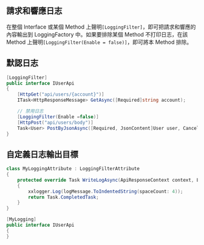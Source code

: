 ## 請求和響應日志

在整個 Interface 或某個 Method 上聲明`[LoggingFilter]`，即可把請求和響應的內容輸出到 LoggingFactory 中。如果要排除某個 Method 不打印日志，在該 Method 上聲明`[LoggingFilter(Enable = false)]`，即可將本 Method 排除。

## 默認日志

```csharp
[LoggingFilter]
public interface IUserApi
{
    [HttpGet("api/users/{account}")]
    ITask<HttpResponseMessage> GetAsync([Required]string account);

    // 禁用日志
    [LoggingFilter(Enable =false)]
    [HttpPost("api/users/body")]
    Task<User> PostByJsonAsync([Required, JsonContent]User user, CancellationToken token = default);
}
```

## 自定義日志輸出目標

```csharp
class MyLoggingAttribute : LoggingFilterAttribute
{
    protected override Task WriteLogAsync(ApiResponseContext context, LogMessage logMessage)
    {
        xxlogger.Log(logMessage.ToIndentedString(spaceCount: 4));
        return Task.CompletedTask;
    }
}

[MyLogging]
public interface IUserApi
{
}
```